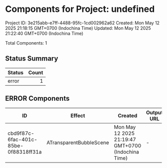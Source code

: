 # Components for Project: undefined

Project ID: 3e215abb-e7ff-4488-95fc-1cd002962a62
Created: Mon May 12 2025 21:18:15 GMT+0700 (Indochina Time)
Updated: Mon May 12 2025 21:22:40 GMT+0700 (Indochina Time)

Total Components: 1

## Status Summary

| Status | Count |
|--------|------:|
| error | 1 |

## ERROR Components

| ID | Effect | Created | Output URL | Error |
|----|--------|---------|------------|-------|
| cbd9f87c-6fac-401c-85be-0f88318ff31a | ATransparentBubbleScene | Mon May 12 2025 21:19:47 GMT+0700 (Indochina Time) | - | Build error: Build failed with 6 errors:... |
